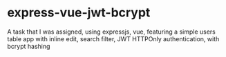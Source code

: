 # express-vue-jwt-bcrypt
A task that I was assigned, using expressjs, vue, featuring a simple users table app with inline edit, search filter, JWT HTTPOnly authentication, with bcrypt hashing
